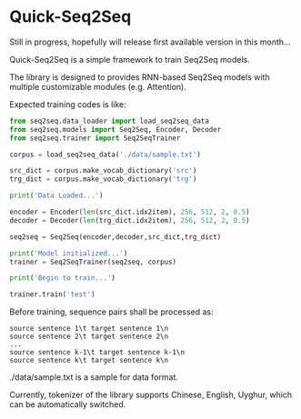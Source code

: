 # Quick-Seq2Seq
Still in progress, hopefully will release first available version in this month...

Quick-Seq2Seq is a simple framework to train Seq2Seq models.

The library is designed to provides RNN-based Seq2Seq models with multiple customizable modules (e.g. Attention). 

Expected training codes is like:

```python
from seq2seq.data_loader import load_seq2seq_data
from seq2seq.models import Seq2Seq, Encoder, Decoder
from seq2seq.trainer import Seq2SeqTrainer

corpus = load_seq2seq_data('./data/sample.txt')

src_dict = corpus.make_vocab_dictionary('src')
trg_dict = corpus.make_vocab_dictionary('trg')

print('Data Loaded...')

encoder = Encoder(len(src_dict.idx2item), 256, 512, 2, 0.5)
decoder = Decoder(len(trg_dict.idx2item), 256, 512, 2, 0.5)

seq2seq = Seq2Seq(encoder,decoder,src_dict,trg_dict)

print('Model initialized...')
trainer = Seq2SeqTrainer(seq2seq, corpus)

print('Begin to train...')

trainer.train('test')
```

Before training, sequence pairs shall be processed as:

```
source sentence 1\t target sentence 1\n
source sentence 2\t target sentence 2\n
...
source sentence k-1\t target sentence k-1\n
source sentence k\t target sentence k\n
```

./data/sample.txt is a sample for data format.

Currently, tokenizer of the library supports Chinese, English, Uyghur, which can be automatically switched.  

